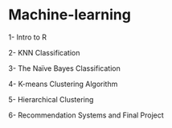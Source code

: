 # Machine-learning

1- Intro to R

2- KNN Classification 

3- The Naïve Bayes Classification

4- K-means Clustering Algorithm

5- Hierarchical Clustering

6- Recommendation Systems and Final Project

